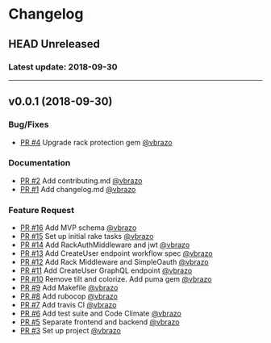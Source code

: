 # Changelog

## HEAD Unreleased
### Latest update: 2018-09-30

------------------------------------------------------------------------------
## v0.0.1 (2018-09-30)

### Bug/Fixes
- [PR #4](https://github.com/napice/napice-api/pull/4) Upgrade rack protection gem [@vbrazo](https://github.com/vbrazo)

### Documentation
- [PR #2](https://github.com/napice/napice-api/pull/2) Add contributing.md [@vbrazo](https://github.com/vbrazo)
- [PR #1](https://github.com/napice/napice-api/pull/1) Add changelog.md [@vbrazo](https://github.com/vbrazo)

### Feature Request
- [PR #16](https://github.com/napice/napice-api/pull/16) Add MVP schema [@vbrazo](https://github.com/vbrazo)
- [PR #15](https://github.com/napice/napice-api/pull/15) Set up initial rake tasks [@vbrazo](https://github.com/vbrazo)
- [PR #14](https://github.com/napice/napice-api/pull/14) Add RackAuthMiddleware and jwt [@vbrazo](https://github.com/vbrazo)
- [PR #13](https://github.com/napice/napice-api/pull/13) Add CreateUser endpoint workflow spec [@vbrazo](https://github.com/vbrazo)
- [PR #12](https://github.com/napice/napice-api/pull/12) Add Rack Middleware and SimpleOauth [@vbrazo](https://github.com/vbrazo)
- [PR #11](https://github.com/napice/napice-api/pull/11) Add CreateUser GraphQL endpoint [@vbrazo](https://github.com/vbrazo)
- [PR #10](https://github.com/napice/napice-api/pull/10) Remove tilt and colorize. Add puma gem [@vbrazo](https://github.com/vbrazo)
- [PR #9](https://github.com/napice/napice-api/pull/9) Add Makefile [@vbrazo](https://github.com/vbrazo)
- [PR #8](https://github.com/napice/napice-api/pull/8) Add rubocop [@vbrazo](https://github.com/vbrazo)
- [PR #7](https://github.com/napice/napice-api/pull/7) Add travis CI [@vbrazo](https://github.com/vbrazo)
- [PR #6](https://github.com/napice/napice-api/pull/6) Add test suite and Code Climate [@vbrazo](https://github.com/vbrazo)
- [PR #5](https://github.com/napice/napice-api/pull/5) Separate frontend and backend [@vbrazo](https://github.com/vbrazo)
- [PR #3](https://github.com/napice/napice-api/pull/3) Set up project [@vbrazo](https://github.com/vbrazo)
